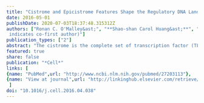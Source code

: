 ```yaml
---
title: "Cistrome and Epicistrome Features Shape the Regulatory DNA Landscape"
date: 2016-05-01
publishDate: 2020-07-03T18:37:48.315312Z
authors: ["Ronan C. O'Malley&ast;", "**Shao-shan Carol Huang&ast;**", "Liang Song", "Mathew G. Lewsey", "Anna Bartlett", "Joseph R. Nery", "Mary Galli", "Andrea Gallavotti", "Joseph R. Ecker", "(&ast;
 indicates co-first author)"]
publication_types: ["2"]
abstract: "The cistrome is the complete set of transcription factor (TF) binding sites (cis-elements) in an organism, while an epicistrome incorporates tissue-specific DNA chemical modifications and TF-specific chemical sensitivities into these binding profiles. Robust methods to construct comprehensive cistrome and epicistrome maps are critical for elucidating complex transcriptional networks that underlie growth, behavior, and disease. Here, we describe DNA affinity purification sequencing (DAP-seq), a high-throughput TF binding site discovery method that interrogates genomic DNA with in-vitro-expressed TFs. Using DAP-seq, we defined the Arabidopsis cistrome by resolving motifs and peaks for 529 TFs. Because genomic DNA used in DAP-seq retains 5-methylcytosines, we determined that textgreater75% (248/327) of Arabidopsis TFs surveyed were methylation sensitive, a property that strongly impacts the epicistrome landscape. DAP-seq datasets also yielded insight into the biology and binding site architecture of numerous TFs, demonstrating the value of DAP-seq for cost-effective cistromic and epicistromic annotation in any organism."
featured: true
share: false
publication: "*Cell*"
links: [ 
{name: "PubMed",url: "http://www.ncbi.nlm.nih.gov/pubmed/27203113"},
{name: "View at journal",url: "http://linkinghub.elsevier.com/retrieve/pii/S0092867416304810"}
 ] 
doi: "10.1016/j.cell.2016.04.038"
---
```



